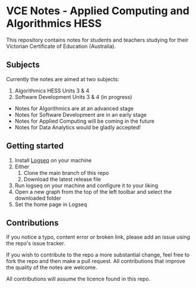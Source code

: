 # VCE Notes - Applied Computing and Algorithmics HESS

This repository contains notes for students and teachers studying for their Victorian Certificate of Education (Australia).

## Subjects

Currently the notes are aimed at two subjects:
1. Algorithmics HESS Units 3 & 4
2. Software Development Units 3 & 4 (in progress)

- Notes for Algorithmics are at an advanced stage
- Notes for Software Development are in an early stage
- Notes for Applied Computing will be coming in the future
- Notes for Data Analytics would be gladly accepted!

## Getting started

1. Install [Logseq](https://logseq.com/downloads) on your machine
2. Either
   1. Clone the main branch of this repo
   2. Download the latest release file
3. Run logseq on your machine and configure it to your liking
4. Open a new graph from the top of the left toolbar and select the downloaded folder
5. Set the home page in Logseq

## Contributions

If you notice a typo, content error or broken link, please add an issue using the repo's issue tracker.

If you wish to contribute to the repo a more substantial change, feel free to fork the repo and then make a pull request. All contributions that improve the quality of the notes are welcome.

All contributions will assume the licence found in this repo.



   

